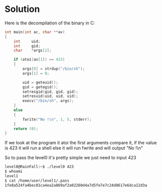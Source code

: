 # Solution

Here is the decompilation of the binary in C:

```c
int main(int ac, char **av)
{
    int     uid;
    int     gid;
    char    *args[2];

    if (atoi(av[1]) == 423)
    {
        args[0] = strdup("/bin/sh");
        args[1] = 0;

        uid = geteuid();
        gid = getegid();
        setresgid(gid, gid, gid);
        setresuid(uid, uid, uid);
        execv("/bin/sh", args);
    }
    else
    {
        fwrite("No !\n", 1, 5, stderr);
    }
    return (0);
}
```

If we look at the program it atoi the first arguments compare it,
if the value is 423 it will run a shell else it will run fwrite and will output "No !\n"

So to pass the level0 it's pretty simple we just need to input 423

```sh
level0@RainFall:~$ ./level0 423
$ whoami
level1
$ cat /home/user/level1/.pass
1fe8a524fa4bec01ca4ea2a869af2a02260d4a7d5fe7e7c24d8617e6dca12d3a
```
